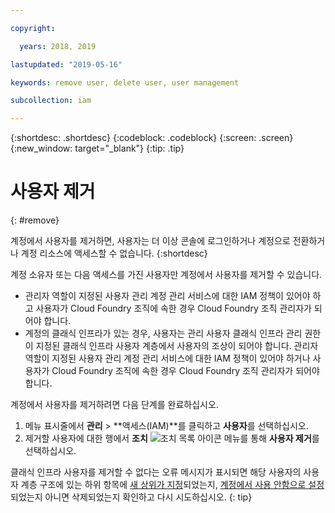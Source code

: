 ```yaml
---

copyright:

  years: 2018, 2019

lastupdated: "2019-05-16"

keywords: remove user, delete user, user management

subcollection: iam

---
```


{:shortdesc: .shortdesc}
{:codeblock: .codeblock}
{:screen: .screen}
{:new_window: target="_blank"}
{:tip: .tip}

# 사용자 제거
{: #remove}

계정에서 사용자를 제거하면, 사용자는 더 이상 콘솔에 로그인하거나 계정으로 전환하거나 계정 리소스에 액세스할 수 없습니다.
{:shortdesc}

계정 소유자 또는 다음 액세스를 가진 사용자만 계정에서 사용자를 제거할 수 있습니다.

* 관리자 역할이 지정된 사용자 관리 계정 관리 서비스에 대한 IAM 정책이 있어야 하고 사용자가 Cloud Foundry 조직에 속한 경우 Cloud Foundry 조직 관리자가 되어야 합니다.
* 계정의 클래식 인프라가 있는 경우, 사용자는 관리 사용자 클래식 인프라 관리 권한이 지정된 클래식 인프라 사용자 계층에서 사용자의 조상이 되어야 합니다. 관리자 역할이 지정된 사용자 관리 계정 관리 서비스에 대한 IAM 정책이 있어야 하거나 사용자가 Cloud Foundry 조직에 속한 경우 Cloud Foundry 조직 관리자가 되어야 합니다.

계정에서 사용자를 제거하려면 다음 단계를 완료하십시오.

1. 메뉴 표시줄에서 **관리** &gt; **액세스(IAM)**를 클릭하고 **사용자**를 선택하십시오.
2. 제거할 사용자에 대한 행에서 **조치** ![조치 목록 아이콘](../icons/action-menu-icon.svg) 메뉴를 통해 **사용자 제거**를 선택하십시오.

클래식 인프라 사용자를 제거할 수 없다는 오류 메시지가 표시되면 해당 사용자의 사용자 계층 구조에 있는 하위 항목에 [새 상위가 지정](/docs/iam?topic=iam-update-parent)되었는지, [계정에서 사용 안함으로 설정](/docs/iam?topic=iam-status)되었는지 아니면 삭제되었는지 확인하고 다시 시도하십시오.
{: tip}
